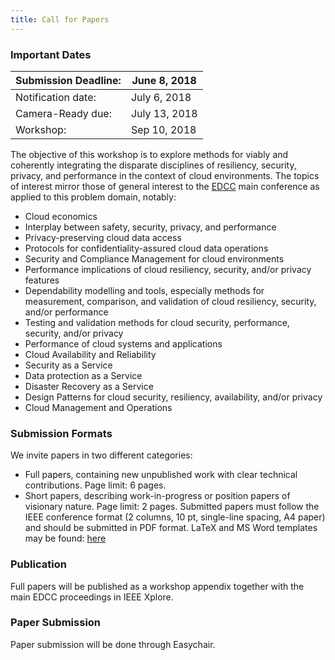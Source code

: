 ```yaml
---
title: Call for Papers
---
```


### Important Dates

|Submission Deadline:|June 8, 2018|
|--------------------|------------|
|Notification date:  |July 6, 2018|
|Camera-Ready due:   |July 13, 2018|
|Workshop:           |Sep 10, 2018|

The objective of this workshop is to explore methods for viably and coherently integrating the disparate disciplines of resiliency, security, privacy, and performance in the context of cloud environments. The topics of interest mirror those of general interest to the [EDCC](http://edcc2018.info.uaic.ro/index.html) main conference as applied to this problem domain, notably:

* Cloud economics
* Interplay between safety, security, privacy, and performance
* Privacy-preserving cloud data access
* Protocols for confidentiality-assured cloud data operations 
* Security and Compliance Management for cloud environments 
* Performance implications of cloud resiliency, security, and/or privacy features
* Dependability modelling and tools, especially methods for measurement, comparison, and validation of cloud resiliency, security, and/or performance
* Testing and validation methods for cloud security, performance, security, and/or privacy
* Performance of cloud systems and applications
* Cloud Availability and Reliability
* Security as a Service
* Data protection as a Service
* Disaster Recovery as a Service
* Design Patterns for cloud security, resiliency, availability, and/or privacy
* Cloud Management and Operations


### Submission Formats
We invite papers in two different categories:
* Full papers, containing new unpublished work with clear technical contributions. Page limit: 6 pages.
* Short papers, describing work-in-progress or position papers of visionary nature. Page limit: 2 pages.
Submitted papers must follow the IEEE conference format (2 columns, 10 pt, single-line spacing, A4 paper) and should be submitted in PDF format.
LaTeX and MS Word templates may be found: [here](http://www.ieee.org/conferences_events/conferences/publishing/templates.html)

### Publication
Full papers will be published as a workshop appendix together with the main EDCC proceedings in IEEE Xplore.

### Paper Submission
Paper submission will be done through Easychair.


